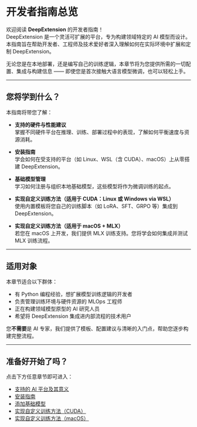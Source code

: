 # 开发者指南总览

欢迎阅读 **DeepExtension** 的开发者指南！  
DeepExtension 是一个灵活可扩展的平台，专为构建领域特定的 AI 模型而设计。本指南旨在帮助开发者、工程师及技术爱好者深入理解如何在实际环境中扩展和定制 DeepExtension。

无论您是在本地部署，还是编写自己的训练逻辑，本章节将为您提供所需的一切配置、集成与构建信息 —— 即使您是首次接触大语言模型微调，也可以轻松上手。

---

## 您将学到什么？

本指南将带您了解：

- **支持的硬件与性能建议**  
  掌握不同硬件平台在推理、训练、部署过程中的表现，了解如何平衡速度与资源消耗。

- **安装指南**  
  学会如何在受支持的平台（如 Linux、WSL（含 CUDA）、macOS）上从零搭建 DeepExtension。

- **基础模型管理**  
  学习如何注册与组织本地基础模型，这些模型将作为微调训练的起点。

- **实现自定义训练方法（适用于 CUDA：Linux 或 Windows via WSL）**  
  使用内置模板将您自己的训练脚本（如 LoRA、SFT、GRPO 等）集成到 DeepExtension。

- **实现自定义训练方法（适用于 macOS + MLX）**  
  若您在 macOS 上开发，我们提供 MLX 训练支持。您将学会如何集成并测试 MLX 训练流程。

---

## 适用对象

本章节适合以下群体：

- 有 Python 编程经验，想扩展模型训练逻辑的开发者  
- 负责管理训练环境与硬件资源的 MLOps 工程师  
- 正在构建领域模型原型的 AI 研究人员  
- 希望将 DeepExtension 集成进内部流程的技术用户  

您**不需要**是 AI 专家，我们提供了模板、配置建议与清晰的入门点，帮助您逐步构建完整流程。

---

## 准备好开始了吗？

点击下方任意章节即可进入：

- [支持的 AI 平台及其意义](ai-platform-overview.md)  
- [安装指南](install.md)  
- [添加基础模型](how-to-add-base-models.md)  
- [实现自定义训练方法（CUDA）](implement-own-ai-training-cuda.md)  
- [实现自定义训练方法（macOS）](implement-own-ai-training-mlx.md)
